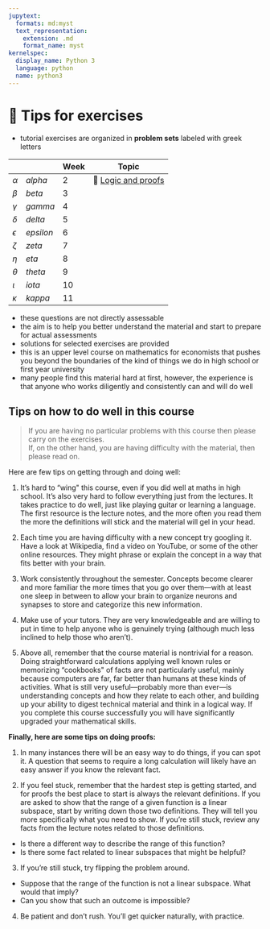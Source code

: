 ```yaml
---
jupytext:
  formats: md:myst
  text_representation:
    extension: .md
    format_name: myst
kernelspec:
  display_name: Python 3
  language: python
  name: python3
---
```


# 🧭 Tips for exercises

- tutorial exercises are organized in **problem sets** labeled with greek letters

| | | Week | Topic |
| ---- | ---- | ----- | ----- |
| $\alpha$ | *alpha* | 2 | 🔬 [Logic and proofs](/ps01_alfa)
| $\beta$ | *beta* | 3 | |
| $\gamma$ | *gamma* | 4 | |
| $\delta$ | *delta* | 5 | |
| $\epsilon$ | *epsilon* | 6 | |
| $\zeta$ | *zeta* | 7 | |
| $\eta$ | *eta* | 8 | |
| $\theta$ | *theta* | 9 | |
| $\iota$ | *iota* | 10 | |
| $\kappa$ | *kappa* | 11 | |


- these questions are not directly assessable
- the aim is to help you better understand the material and start to prepare for actual assessments
- solutions for selected exercises are provided
- this is an upper level course on mathematics for economists that pushes you beyond the boundaries of the kind of things we do in high school or first year university
- many people find this material hard at first, however, the experience is that anyone who works diligently and consistently can and will do well


## Tips on how to do well in this course

> If you are having no particular problems with this course then
please carry on the exercises.  
> If, on the other hand, you are having difficulty with the material, then please read on.

Here are few tips on getting through and doing well:

1. It’s hard to “wing" this course, even if you did well at maths in high school. It’s also very hard to follow everything just from the lectures. 
It takes practice to do well, just like playing guitar or learning a language. The first resource is the lecture notes, and the more often you read them the more the definitions will stick and the material will gel in your head.

2. Each time you are having difficulty with a new concept try googling it. Have a look at Wikipedia, find a video on YouTube, or some of the other online resources. They might phrase or explain the concept in a way that fits better with your brain.

3. Work consistently throughout the semester. Concepts become clearer and more familiar the more times that you go over them—with at least one sleep in between to allow your brain to organize neurons and synapses to store and categorize this new information.

4. Make use of your tutors. They are very knowledgeable and are willing to put in time to help anyone who is genuinely trying (although much less inclined to help those who aren’t).

5. Above all, remember that the course material is nontrivial for a reason. Doing straightforward calculations applying well known rules or memorizing “cookbooks" of facts are not particularly useful, mainly because computers are far, far better than humans at these kinds of activities. What is still very useful—probably more than ever—is understanding concepts and how they relate to each other, and building up your ability to digest technical material and think in a logical way. 
If you complete this course successfully you will have significantly upgraded your mathematical skills.

**Finally, here are some tips on doing proofs:**

1. In many instances there will be an easy way to do things, if you can spot it. A question that seems to require a long calculation will likely have an easy answer if you know the relevant fact.

2. If you feel stuck, remember that the hardest step is getting started, and for proofs the best place to start is always the relevant definitions. If you are asked to show that the range of a given function is a linear subspace, start by writing down those two definitions. They will tell you more specifically what you need to show. If you’re still stuck, review any facts from the lecture notes related to those definitions.
- Is there a different way to describe the range of this function? 
- Is there some fact related to linear subspaces that might be helpful?

3. If you’re still stuck, try flipping the problem around. 
- Suppose that the range of the function is not a linear subspace. What would that imply? 
- Can you show that such an outcome is impossible?

4. Be patient and don’t rush. You’ll get quicker naturally, with practice.
